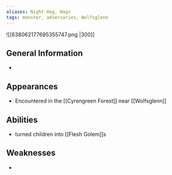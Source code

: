 ```yaml
---
aliases: Night Hag, Hags
tags: monster, adversaries, Wolfsglenn
---
```


![[638062177695355747.png |300]]

## General Information
- 

## Appearances
- Encountered in the [[Cyrengreen Forest]] near [[Wolfsglenn]]

## Abilities
- turned children into [[Flesh Golem]]s

## Weaknesses
- 

